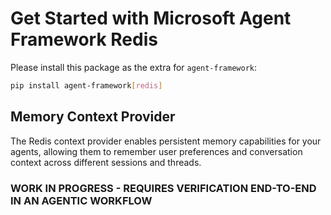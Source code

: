 # Get Started with Microsoft Agent Framework Redis

Please install this package as the extra for `agent-framework`:

```bash
pip install agent-framework[redis]
```

## Memory Context Provider

The Redis context provider enables persistent memory capabilities for your agents, allowing them to remember user preferences and conversation context across different sessions and threads.

### WORK IN PROGRESS - REQUIRES VERIFICATION END-TO-END IN AN AGENTIC WORKFLOW